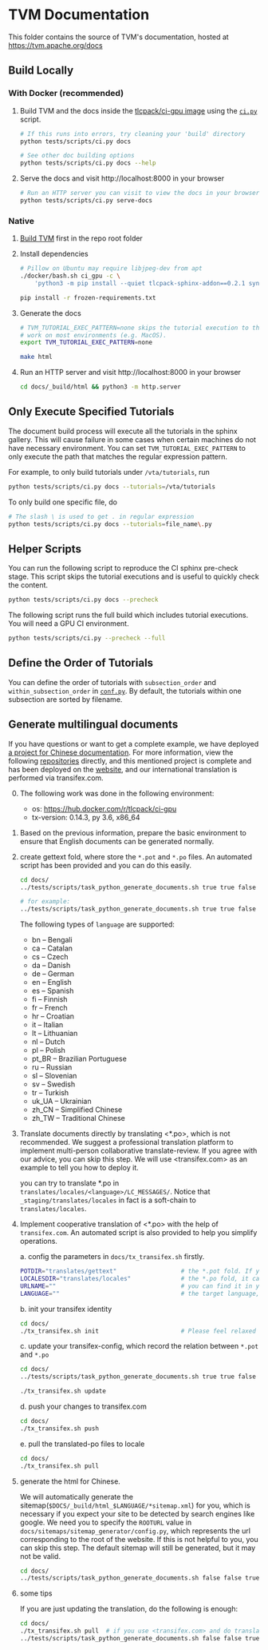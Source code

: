 <!--- Licensed to the Apache Software Foundation (ASF) under one -->
<!--- or more contributor license agreements.  See the NOTICE file -->
<!--- distributed with this work for additional information -->
<!--- regarding copyright ownership.  The ASF licenses this file -->
<!--- to you under the Apache License, Version 2.0 (the -->
<!--- "License"); you may not use this file except in compliance -->
<!--- with the License.  You may obtain a copy of the License at -->

<!---   http://www.apache.org/licenses/LICENSE-2.0 -->

<!--- Unless required by applicable law or agreed to in writing, -->
<!--- software distributed under the License is distributed on an -->
<!--- "AS IS" BASIS, WITHOUT WARRANTIES OR CONDITIONS OF ANY -->
<!--- KIND, either express or implied.  See the License for the -->
<!--- specific language governing permissions and limitations -->
<!--- under the License. -->

# TVM Documentation

This folder contains the source of TVM's documentation, hosted at https://tvm.apache.org/docs

## Build Locally

### With Docker (recommended)

1. Build TVM and the docs inside the [tlcpack/ci-gpu image](https://hub.docker.com/r/tlcpack/ci-gpu) using the [`ci.py`](../tests/scripts/ci.py) script.

   ```bash
   # If this runs into errors, try cleaning your 'build' directory
   python tests/scripts/ci.py docs

   # See other doc building options
   python tests/scripts/ci.py docs --help
   ```

2. Serve the docs and visit http://localhost:8000 in your browser

   ```bash
   # Run an HTTP server you can visit to view the docs in your browser
   python tests/scripts/ci.py serve-docs
   ```

### Native

1. [Build TVM](https://tvm.apache.org/docs/install/from_source.html) first in the repo root folder
2. Install dependencies

   ```bash
   # Pillow on Ubuntu may require libjpeg-dev from apt
   ./docker/bash.sh ci_gpu -c \
       'python3 -m pip install --quiet tlcpack-sphinx-addon==0.2.1 synr==0.5.0 && python3 -m pip freeze' > frozen-requirements.txt

   pip install -r frozen-requirements.txt
   ```

3. Generate the docs

   ```bash
   # TVM_TUTORIAL_EXEC_PATTERN=none skips the tutorial execution to the build
   # work on most environments (e.g. MacOS).
   export TVM_TUTORIAL_EXEC_PATTERN=none

   make html
   ```

4. Run an HTTP server and visit http://localhost:8000 in your browser

   ```bash
   cd docs/_build/html && python3 -m http.server
   ```

## Only Execute Specified Tutorials

The document build process will execute all the tutorials in the sphinx gallery.
This will cause failure in some cases when certain machines do not have necessary
environment. You can set `TVM_TUTORIAL_EXEC_PATTERN` to only execute
the path that matches the regular expression pattern.

For example, to only build tutorials under `/vta/tutorials`, run

```bash
python tests/scripts/ci.py docs --tutorials=/vta/tutorials
```

To only build one specific file, do

```bash
# The slash \ is used to get . in regular expression
python tests/scripts/ci.py docs --tutorials=file_name\.py
```

## Helper Scripts

You can run the following script to reproduce the CI sphinx pre-check stage.
This script skips the tutorial executions and is useful to quickly check the content.

```bash
python tests/scripts/ci.py docs --precheck
```

The following script runs the full build which includes tutorial executions.
You will need a GPU CI environment.

```bash
python tests/scripts/ci.py --precheck --full
```

## Define the Order of Tutorials

You can define the order of tutorials with `subsection_order` and
`within_subsection_order` in [`conf.py`](conf.py).
By default, the tutorials within one subsection are sorted by filename.

## Generate multilingual documents

If you have questions or want to get a complete example, we have deployed [a project for Chinese documentation](https://github.com/TVMChinese/tvm). For more information, view the following [repositories](https://github.com/TVMChinese) directly, and this mentioned project is complete and has been deployed on the [website](https://chinese.tvm.wiki/), and our international translation is performed via transifex.com.

0. The following work was done in the following environment:

   * os: https://hub.docker.com/r/tlcpack/ci-gpu
   * tx-version: 0.14.3, py 3.6, x86_64

1. Based on the previous information, prepare the basic environment to ensure that English documents can be generated normally.

2. create gettext fold, where store the `*.pot` and `*.po` files. An automated script has been provided and you can do this easily.

   ```bash
   cd docs/
   ../tests/scripts/task_python_generate_documents.sh true true false <language>

   # for example:
   ../tests/scripts/task_python_generate_documents.sh true true false zh_CN   # for Simplified Chinese, You can find out how to use it at the end of the document.
   ```

   The following types of `language` are supported:

   * bn – Bengali
   * ca – Catalan
   * cs – Czech
   * da – Danish
   * de – German
   * en – English
   * es – Spanish
   * fi – Finnish
   * fr – French
   * hr – Croatian
   * it – Italian
   * lt – Lithuanian
   * nl – Dutch
   * pl – Polish
   * pt_BR – Brazilian Portuguese
   * ru – Russian
   * sl – Slovenian
   * sv – Swedish
   * tr – Turkish
   * uk_UA – Ukrainian
   * zh_CN – Simplified Chinese
   * zh_TW – Traditional Chinese

3. Translate documents directly by translating <*.po>, which is not recommended. We suggest a professional translation platform to implement multi-person collaborative translate-review. If you agree with our advice, you can skip this step. We will use <transifex.com> as an example to tell you how to deploy it.
   
   you can try to translate *.po in `translates/locales/<language>/LC_MESSAGES/`. Notice that `_staging/translates/locales` in fact is a soft-chain to `translates/locales`.

4. Implement cooperative translation of <*.po> with the help of `transifex.com`. An automated script is also provided to help you simplify operations.

   a. config the parameters in `docs/tx_transifex.sh` firstly.

      ```bash
      POTDIR="translates/gettext"                  # the *.pot fold. If you are not sure, default is recommended
      LOCALESDIR="translates/locales"              # the *.po fold, it can be unexist. If you are not sure, default is recommended
      URLNAME=""                                   # you can find it in your project in transifex.com, the same as the share-URL suffix.
      LANGUAGE=""                                  # the target language, "zh_CN" (Simplified Chinese) for example
      ```

   b. init your transifex identity

      ```bash
      cd docs/
      ./tx_transifex.sh init                       # Please feel relaxed to kill the process(Ctrl^C) after input API token and finish verification.
      ```

   c. update your transifex-config, which record the relation between `*.pot` and `*.po`

      ```bash
      cd docs/
      ../tests/scripts/task_python_generate_documents.sh true true false <language>   # update your gettext(*.pot)

      ./tx_transifex.sh update                                                   # update transifex-config
      ```

   d. push your changes to transifex.com

      ```bash
      cd docs/
      ./tx_transifex.sh push
      ```

   e. pull the translated-po files to locale

      ```bash
      cd docs/
      ./tx_transifex.sh pull
      ```

5. generate the html for Chinese.

   We will automatically generate the sitemap(`$DOCS/_build/html_$LANGUAGE/*sitemap.xml`) for you, which is necessary if you expect your site to be detected by search engines like google.  We need you to specify the `ROOTURL` value in `docs/sitemaps/sitemap_generator/config.py`, which represents the url corresponding to the root of the website. If this is not helpful to you, you can skip this step. The default sitemap will still be generated, but it may not be valid.

   ```bash
   cd docs/
   ../tests/scripts/task_python_generate_documents.sh false false true <language> # the _build/html_zh_CN will be created. you can directly deploy to your website.
   ```

6. some tips

   If you are just updating the translation, do the following is enough:

   ```bash
   cd docs/
   ./tx_transifex.sh pull  # if you use <transifex.com> and do translation work remotely, or you can skip this command
   ../tests/scripts/task_python_generate_documents.sh false false true <language>
   ```